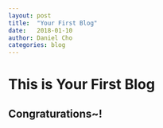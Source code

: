 ```yaml
---
layout: post
title:  "Your First Blog"
date:   2018-01-10
author: Daniel Cho
categories: blog
---
```


# This is Your First Blog
## Congraturations~!
